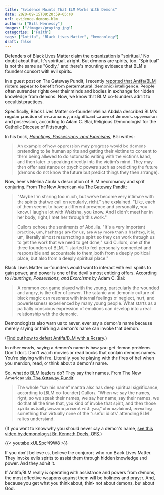 ```yaml
---
title: "Evidence Mounts That BLM Works With Demons"
date: 2020-09-15T09:20:59-05:00
url: evidence-demons-blm
authors: ["Bill Hennessy"]
images: ["/images/praying.jpg"]
categories: ["Faith"]
tags: ["Antifa", "Black Lives Matter", "Demonology"]
draft: false
---
```


Defenders of Black Lives Matter claim the organization is "spiritual." No doubt about that. It's spiritual, alright. But demons are spirits, too. "Spiritual" is not the same as "Godly," and there's mounting evidence that BLM's founders consort with evil spirits.

In a guest post on The Gateway Pundit, I recently [reported that Antifa/BLM rioters appear to benefit from preternatural (demonic) intelligence](https://www.thegatewaypundit.com/2020/09/demonic-possession-portland-riots/). People often surrender rights over their minds and bodies in exchange for hidden knowledge from demons. Now, we know that BLM co-founders admit to occultist practices.

Specifically, Black Lives Matter co-founder Melina Abdula described BLM's regular practice of necromancy, a significant cause of demonic oppression and possession, according to Adam C. Blai, Religious Demonologist for the Catholic Diocese of Pittsburgh.

In his book, [*Hauntings, Possessions, and Exorcisms*](https://read.amazon.com/kp/embed?asin=B075W79V5H&preview=newtab&linkCode=kpe&ref_=cm_sw_r_kb_dp_LjnyFbWB5VDGW), Blai writes:

> An example of how oppression may progress would be demons pretending to be human spirits and getting their victims to consent to them being allowed to do automatic writing with the victim's hand, and then later to speaking directly into the victim's mind. They may then offer assistance or psychic powers such as predicting the future (demons do not know the future but predict things they then arrange). 

Now, here's Melina Abula's description of BLM necromancy and sprit conjuring. From The New American [via The Gateway Pundit](https://www.thegatewaypundit.com/2020/09/black-lives-matter-founder-admits-not-just-marxist-beliefs-occultist-practices/):

> "Maybe I'm sharing too much, but we've become very intimate with the spirits that we call on regularly, right." she explained. "Like, each of them seems to have a different presence and personality, you know. I laugh a lot with Wakisha, you know. And I didn't meet her in her body, right, I met her through this work."
>
> Cullors echoes the sentiments of Abdulla. "It's a very important practice, um, hashtags are for us, are way more than a hashtag, it is, um, literally almost resurrecting a spirit so they can work through us to get the work that we need to get done," said Cullors, one of the three founders of BLM. "I started to feel personally connected and responsible and accountable to them, both from a deeply political place, but also from a deeply spiritual place."

Black Lives Matter co-founders would want to interact with evil spirits to gain power, and power is one of the devil's most enticing offers. According to *Hauntings, Possessions, and Exorcisms* by Adam C. Blai:

> A common con game played with the young, particularly the wounded and angry, is the offer of power. The satanic and demonic culture of black magic can resonate with internal feelings of neglect, hurt, and powerlessness experienced by many young people. What starts as a partially conscious expression of emotions can develop into a real relationship with the demonic. 

Demonologists also warn us to never, ever say a demon's name because merely saying or thinking a demon's name can invoke that demon. 

([Find out how to defeat Antifa/BLM with a Rosary](https://hennessysview.com/how-to-defeat-antifa/).)

In other words, saying a demon's name is how you get demon problems. Don't do it. Don't watch movies or read books that contain demons names. You're playing with fire. Literally, you're playing with the fires of hell when you mention, read, or think about a demon's name. 

So, what do BLM leaders do? They say their names. From The New American [via The Gateway Pundit](https://www.thegatewaypundit.com/2020/09/black-lives-matter-founder-admits-not-just-marxist-beliefs-occultist-practices/):

> The whole “say his name” mantra also has deep spiritual significance, according to [BLM co-founder] Cullors. “When we say the names, right, so we speak their names, we say her name, say their names, we do that all the time that, you kind of invoke that spirit, and then those spirits actually become present with you,” she explained, revealing something that virtually none of the “useful idiots” attending BLM rallies understand. 

(If you want to know why you should never say a demon's name, [see this video by demonologist Br. Kenneth Deels, OFS](https://youtu.be/xULSpcf49W8).) 

{{< youtube xULSpcf49W8 >}}

If you don't believe us, believe the conjurors who run Black Lives Matter. They invoke evils spirits to assist them through hidden knowledge and power. And they admit it.

If Antifa/BLM really is operating with assistance and powers from demons, the most effective weapons against them will be holiness and prayer. And, because you get what you think about, think not about demons, but about God. 

